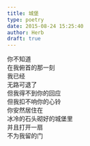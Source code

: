 ```yaml
---  
title: 城堡  
type: poetry  
date: 2015-08-24 15:25:40  
author: Herb  
draft: true
---    
```

你不知道    
在我俯首的那一刻    
我已经    
无路可退了    
但我得不到你的回应    
但我扣不响你的心铃    
你安然居住在    
冰冷的石头砌好的城堡里    
并且打开一扇    
不为我留的门  
